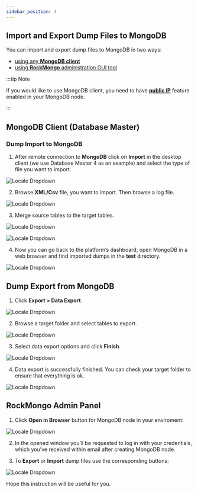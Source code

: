 ```yaml
---
sidebar_position: 4
---
```


## Import and Export Dump Files to MongoDB

You can import and export dump files to MongoDB in two ways:

- [using any **MongoDB client**](https://cloudmydc.com/)
- [using **RockMongo** administration GUI tool](https://cloudmydc.com/)

:::tip Note

If you would like to use MongoDB client, you need to have **[public IP](http://localhost:3000/docs/ApplicationSetting/External%20Access%20To%20Applications/Public%20IP)** feature enabled in your MongoDB node.

:::

## MongoDB Client (Database Master)

### Dump Import to MongoDB

1. After remote connection to **MongoDB** click on **Import** in the desktop client (we use Database Master 4 as an example) and select the type of file you want to import.

<div style={{
    display:'flex',
    justifyContent: 'center',
    margin: '0 0 1rem 0'
}}>

![Locale Dropdown](./img/DumpImport-Export/01-database-master-file-import.jpg)

</div>

2. Browse **XML/Csv** file, you want to import. Then browse a log file.

<div style={{
    display:'flex',
    justifyContent: 'center',
    margin: '0 0 1rem 0'
}}>

![Locale Dropdown](./img/DumpImport-Export/02-browse-xml-and-log-file.jpg)

</div>

3. Merge source tables to the target tables.

<div style={{
    display:'flex',
    justifyContent: 'center',
    margin: '0 0 1rem 0'
}}>

![Locale Dropdown](./img/DumpImport-Export/03-merge-source-target-tables.jpg)

</div>
<div style={{
    display:'flex',
    justifyContent: 'center',
    margin: '0 0 1rem 0'
}}>

![Locale Dropdown](./img/DumpImport-Export/04-xml-import-success.png)

</div>

4. Now you can go back to the platform’s dashboard, open MongoDB in a web browser and find imported dumps in the **test** directory.

<div style={{
    display:'flex',
    justifyContent: 'center',
    margin: '0 0 1rem 0'
}}>

![Locale Dropdown](./img/DumpImport-Export/05-check-imported-dump.jpg)

</div>

## Dump Export from MongoDB

1. Click **Export > Data Export**.

<div style={{
    display:'flex',
    justifyContent: 'center',
    margin: '0 0 1rem 0'
}}>

![Locale Dropdown](./img/DumpImport-Export/06-database-master-data-export.jpg)

</div>

2. Browse a target folder and select tables to export.

<div style={{
    display:'flex',
    justifyContent: 'center',
    margin: '0 0 1rem 0'
}}>

![Locale Dropdown](./img/DumpImport-Export/07-select-tables-for-export.jpg)

</div>

3. Select data export options and click **Finish**.

<div style={{
    display:'flex',
    justifyContent: 'center',
    margin: '0 0 1rem 0'
}}>

![Locale Dropdown](./img/DumpImport-Export/08-data-export-options.png)

</div>

4. Data export is successfully finished. You can check your target folder to ensure that everything is ok.

<div style={{
    display:'flex',
    justifyContent: 'center',
    margin: '0 0 1rem 0'
}}>

![Locale Dropdown](./img/DumpImport-Export/09-data-export-success.png)

</div>

## RockMongo Admin Panel

1. Click **Open in Browser** button for MongoDB node in your enviroment:

<div style={{
    display:'flex',
    justifyContent: 'center',
    margin: '0 0 1rem 0'
}}>

![Locale Dropdown](./img/DumpImport-Export/10-open-mongodb-in-browser.png)

</div>

2. In the opened window you’ll be requested to log in with your credentials, which you’ve received within email after creating MongoDB node.

3. To **Export** or **Import** dump files use the corresponding buttons:

<div style={{
    display:'flex',
    justifyContent: 'center',
    margin: '0 0 1rem 0'
}}>

![Locale Dropdown](./img/DumpImport-Export/11-rockmongo-import-export.png)

</div>

Hope this instruction will be useful for you.

